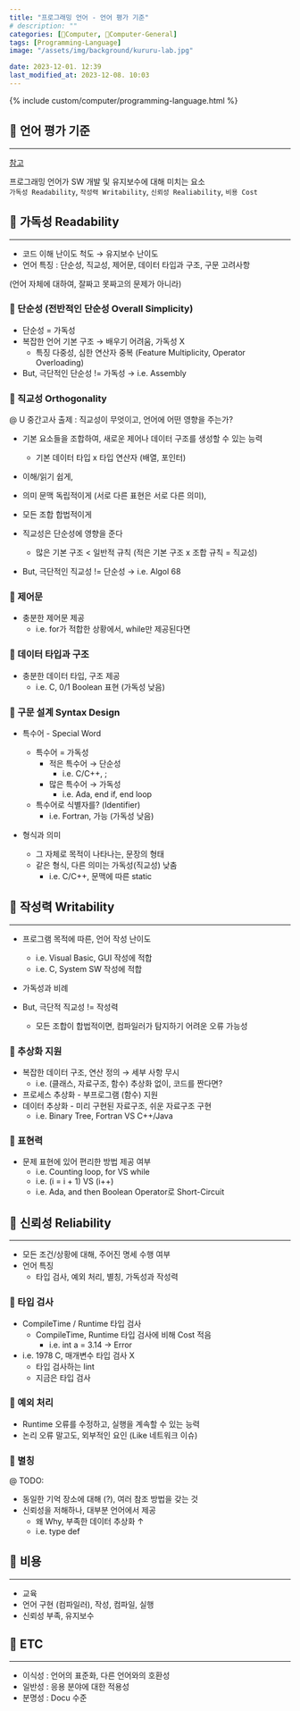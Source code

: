 ```yaml
---
title: "프로그래밍 언어 - 언어 평가 기준"
# description: ""
categories: [💫Computer, 🌚Computer-General]
tags: [Programming-Language]
image: "/assets/img/background/kururu-lab.jpg"

date: 2023-12-01. 12:39
last_modified_at: 2023-12-08. 10:03
---
```


{% include custom/computer/programming-language.html %}

## 💫 언어 평가 기준

---

[참고](https://www.geeksforgeeks.org/language-evaluation-criteria/)  

프로그래밍 언어가 SW 개발 및 유지보수에 대해 미치는 요소  
`가독성 Readability`, `작성력 Writability`, `신뢰성 Realiability`, `비용 Cost`  

## 💫 가독성 Readability

---

- 코드 이해 난이도 척도 → 유지보수 난이도
- 언어 특징 : 단순성, 직교성, 제어문, 데이터 타입과 구조, 구문 고려사항

(언어 자체에 대하여, 잘짜고 못짜고의 문제가 아니라)  

### 🫧 단순성 (전반적인 단순성 Overall Simplicity)

- 단순성 = 가독성
- 복잡한 언어 기본 구조 → 배우기 어려움, 가독성 X
  - 특징 다중성, 심한 연산자 중복 (Feature Multiplicity, Operator Overloading)
- But, 극단적인 단순성 != 가독성 → i.e. Assembly

### 🫧 직교성 Orthogonality

@ U 중간고사 출제 : 직교성이 무엇이고, 언어에 어떤 영향을 주는가?  

- 기본 요소들을 조합하여, 새로운 제어나 데이터 구조를 생성할 수 있는 능력
  - 기본 데이터 타입 x 타입 연산자 (배열, 포인터)

- 이해/읽기 쉽게,
- 의미 문맥 독립적이게 (서로 다른 표현은 서로 다른 의미),
- 모든 조합 합법적이게

- 직교성은 단순성에 영향을 준다
  - 많은 기본 구조 \< 일반적 규칙 (적은 기본 구조 x 조합 규칙 = 직교성)
- But, 극단적인 직교성 != 단순성 → i.e. Algol 68

### 🫧 제어문

- 충분한 제어문 제공
  - i.e. for가 적합한 상황에서, while만 제공된다면

### 🫧 데이터 타입과 구조

- 충분한 데이터 타입, 구조 제공
  - i.e. C, 0/1 Boolean 표현 (가독성 낮음)

### 🫧 구문 설계 Syntax Design

- 특수어 - Special Word
  - 특수어 = 가독성
    - 적은 특수어 → 단순성
      - i.e. C/C++, ;
    - 많은 특수어 → 가독성
      - i.e. Ada, end if, end loop
  - 특수어로 식별자를? (Identifier)
    - i.e. Fortran, 가능 (가독성 낮음)

- 형식과 의미
  - 그 자체로 목적이 나타나는, 문장의 형태
  - 같은 형식, 다른 의미는 가독성(직교성) 낮춤
    - i.e. C/C++, 문맥에 따른 static

## 💫 작성력 Writability

---

- 프로그램 목적에 따른, 언어 작성 난이도
  - i.e. Visual Basic, GUI 작성에 적합
  - i.e. C, System SW 작성에 적합
- 가독성과 비례

- But, 극단적 직교성 != 작성력
  - 모든 조합이 합법적이면, 컴파일러가 탐지하기 어려운 오류 가능성

### 🫧 추상화 지원

- 복잡한 데이터 구조, 연산 정의 → 세부 사항 무시
  - i.e. (클래스, 자료구조, 함수) 추상화 없이, 코드를 짠다면?
- 프로세스 추상화 - 부프로그램 (함수) 지원
- 데이터 추상화 - 미리 구현된 자료구조, 쉬운 자료구조 구현
  - i.e. Binary Tree, Fortran VS C++/Java

### 🫧 표현력

- 문제 표현에 있어 편리한 방법 제공 여부
  - i.e. Counting loop, for VS while
  - i.e. (i = i + 1) VS (i++)
  - i.e. Ada, and then Boolean Operator로 Short-Circuit

## 💫 신뢰성 Reliability

---

- 모든 조건/상황에 대해, 주어진 명세 수행 여부
- 언어 특징
  - 타입 검사, 예외 처리, 별칭, 가독성과 작성력

### 🫧 타입 검사

- CompileTime / Runtime 타입 검사
  - CompileTime, Runtime 타입 검사에 비해 Cost 적음
    - i.e. int a = 3.14 → Error
- i.e. 1978 C, 매개변수 타입 검사 X
  - 타입 검사하는 lint
  - 지금은 타입 검사

### 🫧 예외 처리

- Runtime 오류를 수정하고, 실행을 계속할 수 있는 능력
- 논리 오류 말고도, 외부적인 요인 (Like 네트워크 이슈)

### 🫧 별칭

@ TODO:

- 동일한 기억 장소에 대해 (?), 여러 참조 방법을 갖는 것
- 신뢰성을 저해하나, 대부분 언어에서 제공
  - 왜 Why, 부족한 데이터 추상화 ↑
  - i.e. type def

## 💫 비용

---

- 교육
- 언어 구현 (컴파일러), 작성, 컴파일, 실행
- 신뢰성 부족, 유지보수

## 💫 ETC

---

- 이식성 : 언어의 표준화, 다른 언어와의 호환성
- 일반성 : 응용 분야에 대한 적용성
- 분명성 : Docu 수준
